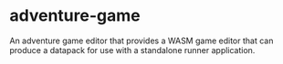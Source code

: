 # adventure-game
An adventure game editor that provides a WASM game editor that can produce a datapack for use with a standalone runner application.
